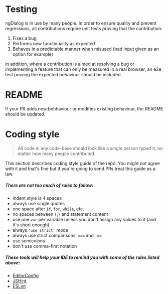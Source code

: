 # Testing

ngDialog is in use by many people. In order to ensure quality and prevent regressions, all contributions require unit tests proving that the contribution:

1. Fixes a bug
2. Performs new functionality as expected
3. Behaves in a predictable manner when misused (bad input given as an option for example)

In addition, where a contribution is aimed at resolving a bug or implementing a feature that can only be measured in a real browser, an e2e test proving the expected behaviour should be included.

# README

If your PR adds new behhaviour or modifies existing behaviour, the README should be updated.

# Coding style

> All code in any code-base should look like a single person typed it, no matter how many people contributed.

This section describes coding style guide of the repo. You might not agree with it and that's fine but if you're going to send PRs treat this guide as a law.

##### There are not too much of rules to follow:

- indent style is 4 spaces
- always use single quotes 
- one space after `if`, `for`, `while`, etc.
- no spaces between `(`,`)` and statement content
- use one `var` per variable unless you don't assign any values to it (and it's short enough)
- always `'use strict'` mode
- always use strict comparisons: `===` and `!==`
- use semicolons
- don't use comma-first notation

##### These tools will help your IDE to remind you with some of the rules listed above:

- [EditorConfig](http://editorconfig.org)
- [JSHint](http://jshint.com)
- [ESLint](http://eslint.org)
